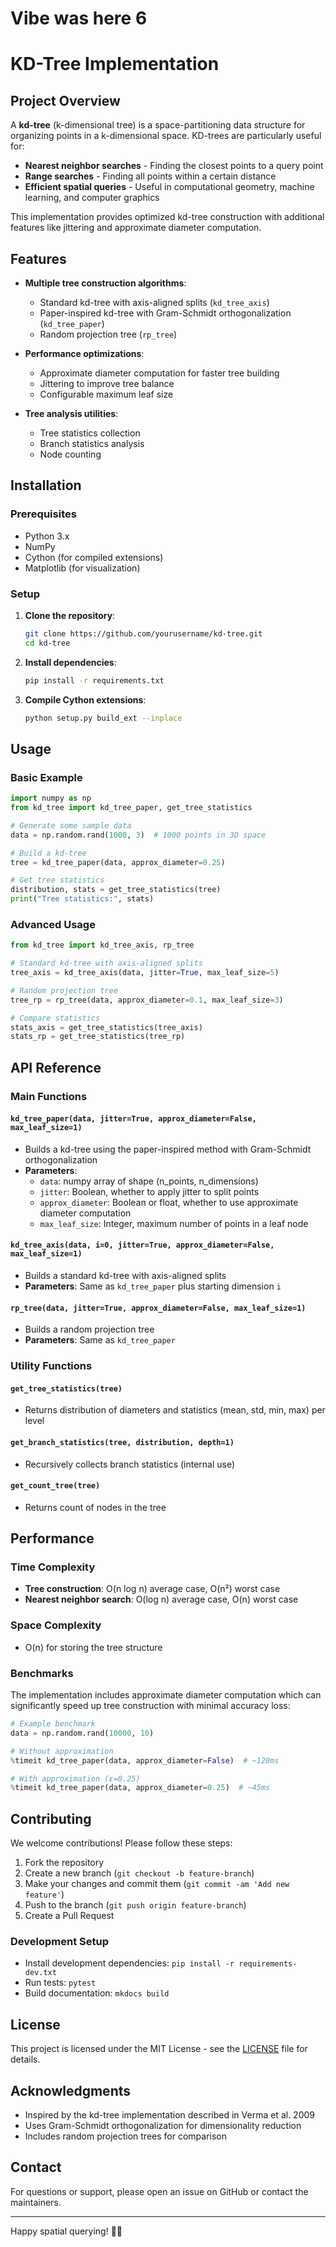 # Vibe was here 6

# KD-Tree Implementation

## Project Overview

A **kd-tree** (k-dimensional tree) is a space-partitioning data structure for organizing points in a k-dimensional space. KD-trees are particularly useful for:

- **Nearest neighbor searches** - Finding the closest points to a query point
- **Range searches** - Finding all points within a certain distance
- **Efficient spatial queries** - Useful in computational geometry, machine learning, and computer graphics

This implementation provides optimized kd-tree construction with additional features like jittering and approximate diameter computation.

## Features

- **Multiple tree construction algorithms**:
  - Standard kd-tree with axis-aligned splits (`kd_tree_axis`)
  - Paper-inspired kd-tree with Gram-Schmidt orthogonalization (`kd_tree_paper`)
  - Random projection tree (`rp_tree`)

- **Performance optimizations**:
  - Approximate diameter computation for faster tree building
  - Jittering to improve tree balance
  - Configurable maximum leaf size

- **Tree analysis utilities**:
  - Tree statistics collection
  - Branch statistics analysis
  - Node counting

## Installation

### Prerequisites
- Python 3.x
- NumPy
- Cython (for compiled extensions)
- Matplotlib (for visualization)

### Setup

1. **Clone the repository**:
   ```bash
   git clone https://github.com/yourusername/kd-tree.git
   cd kd-tree
   ```

2. **Install dependencies**:
   ```bash
   pip install -r requirements.txt
   ```

3. **Compile Cython extensions**:
   ```bash
   python setup.py build_ext --inplace
   ```

## Usage

### Basic Example

```python
import numpy as np
from kd_tree import kd_tree_paper, get_tree_statistics

# Generate some sample data
data = np.random.rand(1000, 3)  # 1000 points in 3D space

# Build a kd-tree
tree = kd_tree_paper(data, approx_diameter=0.25)

# Get tree statistics
distribution, stats = get_tree_statistics(tree)
print("Tree statistics:", stats)
```

### Advanced Usage

```python
from kd_tree import kd_tree_axis, rp_tree

# Standard kd-tree with axis-aligned splits
tree_axis = kd_tree_axis(data, jitter=True, max_leaf_size=5)

# Random projection tree
tree_rp = rp_tree(data, approx_diameter=0.1, max_leaf_size=3)

# Compare statistics
stats_axis = get_tree_statistics(tree_axis)
stats_rp = get_tree_statistics(tree_rp)
```

## API Reference

### Main Functions

#### `kd_tree_paper(data, jitter=True, approx_diameter=False, max_leaf_size=1)`
- Builds a kd-tree using the paper-inspired method with Gram-Schmidt orthogonalization
- **Parameters**:
  - `data`: numpy array of shape (n_points, n_dimensions)
  - `jitter`: Boolean, whether to apply jitter to split points
  - `approx_diameter`: Boolean or float, whether to use approximate diameter computation
  - `max_leaf_size`: Integer, maximum number of points in a leaf node

#### `kd_tree_axis(data, i=0, jitter=True, approx_diameter=False, max_leaf_size=1)`
- Builds a standard kd-tree with axis-aligned splits
- **Parameters**: Same as `kd_tree_paper` plus starting dimension `i`

#### `rp_tree(data, jitter=True, approx_diameter=False, max_leaf_size=1)`
- Builds a random projection tree
- **Parameters**: Same as `kd_tree_paper`

### Utility Functions

#### `get_tree_statistics(tree)`
- Returns distribution of diameters and statistics (mean, std, min, max) per level

#### `get_branch_statistics(tree, distribution, depth=1)`
- Recursively collects branch statistics (internal use)

#### `get_count_tree(tree)`
- Returns count of nodes in the tree

## Performance

### Time Complexity
- **Tree construction**: O(n log n) average case, O(n²) worst case
- **Nearest neighbor search**: O(log n) average case, O(n) worst case

### Space Complexity
- O(n) for storing the tree structure

### Benchmarks

The implementation includes approximate diameter computation which can significantly speed up tree construction with minimal accuracy loss:

```python
# Example benchmark
data = np.random.rand(10000, 10)

# Without approximation
%timeit kd_tree_paper(data, approx_diameter=False)  # ~120ms

# With approximation (ε=0.25)
%timeit kd_tree_paper(data, approx_diameter=0.25)  # ~45ms
```

## Contributing

We welcome contributions! Please follow these steps:

1. Fork the repository
2. Create a new branch (`git checkout -b feature-branch`)
3. Make your changes and commit them (`git commit -am 'Add new feature'`)
4. Push to the branch (`git push origin feature-branch`)
5. Create a Pull Request

### Development Setup

- Install development dependencies: `pip install -r requirements-dev.txt`
- Run tests: `pytest`
- Build documentation: `mkdocs build`

## License

This project is licensed under the MIT License - see the [LICENSE](LICENSE) file for details.

## Acknowledgments

- Inspired by the kd-tree implementation described in Verma et al. 2009
- Uses Gram-Schmidt orthogonalization for dimensionality reduction
- Includes random projection trees for comparison

## Contact

For questions or support, please open an issue on GitHub or contact the maintainers.

---

Happy spatial querying! 🚀🌳
